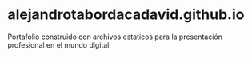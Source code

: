 # alejandrotabordacadavid.github.io
Portafolio construido con archivos estaticos para la presentación profesional en el mundo digital

